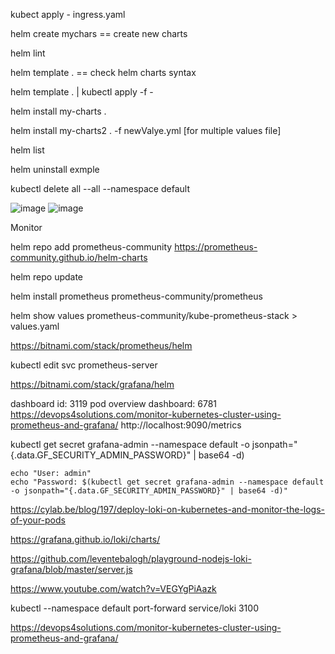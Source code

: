 kubect apply - ingress.yaml

helm create mychars == create new charts

helm lint

helm template .   == check helm charts syntax 

helm template . | kubectl apply -f -

helm install my-charts .

helm install my-charts2 . -f newValye.yml [for multiple values file]

helm list

helm uninstall exmple

kubectl delete all --all --namespace default

![image](https://github.com/iamsohel/necessary-resources/assets/9135426/54ef7610-b111-4bf0-ab9f-ac0581712895)
![image](https://github.com/iamsohel/necessary-resources/assets/9135426/6ddd3460-f915-4e8c-a61b-d0a54d5f7596)

Monitor

helm repo add prometheus-community https://prometheus-community.github.io/helm-charts

helm repo update

helm install prometheus prometheus-community/prometheus

helm show values prometheus-community/kube-prometheus-stack > values.yaml 

https://bitnami.com/stack/prometheus/helm

kubectl edit svc prometheus-server 

https://bitnami.com/stack/grafana/helm

dashboard id: 3119
pod overview dashboard: 6781
https://devops4solutions.com/monitor-kubernetes-cluster-using-prometheus-and-grafana/
http://localhost:9090/metrics

kubectl get secret grafana-admin --namespace default -o jsonpath="{.data.GF_SECURITY_ADMIN_PASSWORD}" | base64 -d)
```
echo "User: admin"
echo "Password: $(kubectl get secret grafana-admin --namespace default -o jsonpath="{.data.GF_SECURITY_ADMIN_PASSWORD}" | base64 -d)"
```

https://cylab.be/blog/197/deploy-loki-on-kubernetes-and-monitor-the-logs-of-your-pods

https://grafana.github.io/loki/charts/

https://github.com/leventebalogh/playground-nodejs-loki-grafana/blob/master/server.js

https://www.youtube.com/watch?v=VEGYgPiAazk

kubectl --namespace default port-forward service/loki 3100


https://devops4solutions.com/monitor-kubernetes-cluster-using-prometheus-and-grafana/
